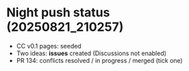 <!-- status: stub; target: 150+ words -->
<!-- status: stub; target: 150+ words -->
<!-- status: stub; target: 150+ words -->
<!-- status: stub; target: 150+ words -->
<!-- status: stub; target: 150+ words -->
<!-- status: stub; target: 150+ words -->
# Night push status (20250821_210257)

- CC v0.1 pages: seeded
- Two ideas: **issues** created (Discussions not enabled)
- PR 134: conflicts resolved / in progress / merged (tick one)







